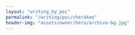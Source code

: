 ```yaml
---
layout: "writing_by_poi"
permalink: "/writing/poi/cherokee"
header-img: "assets/owner/hero/archive-bg.jpg"
---
```

